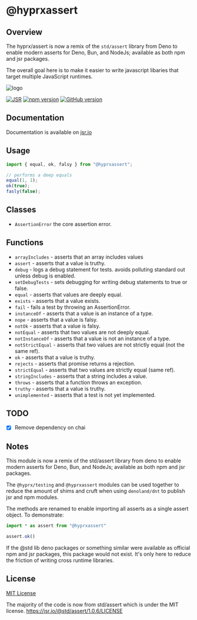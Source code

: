 # @hyprxassert

## Overview

The hyprx/assert is now a remix of the `std/assert` library from Deno to enable
modern asserts for Deno, Bun, and NodeJs; available as both npm and jsr
packages.

The overall goal here is to make it easier to write javascript libaries
that target multiple JavaScript runtimes.

![logo](https://raw.githubusercontent.com/hyprxland/js/refs/heads/main/eng/assets/logo.png)

[![JSR](https://jsr.io/badges/@hyprxassert)](https://jsr.io/@hyprxassert)
[![npm version](https://badge.fury.io/js/@hyprx%2Fassert.svg)](https://badge.fury.io/js/@hyprx%2Fassert)
[![GitHub version](https://badge.fury.io/gh/hyprxland%2Fjs-assert.svg)](https://badge.fury.io/gh/hyprxland%2Fjs-assert)

## Documentation

Documentation is available on [jsr.io](https://jsr.io/@hyprxassert/doc)

## Usage

```typescript
import { equal, ok, falsy } from "@hyprxassert";

// performs a deep equals
equal(1, 1);
ok(true);
fasly(false);
```

## Classes

- `AssertionError` the core assertion error.

## Functions

- `arrayIncludes` - asserts that an array includes values
- `assert` - asserts that a value is truthy.
- `debug` - logs a debug statement for tests. avoids polluting standard out unless debug is enabled.
- `setDebugTests` - sets debugging for writing debug statements to true or false.
- `equal` - asserts that values are deeply equal.
- `exists` - asserts that a value exists.
- `fail` - fails a test by throwing an AssertionError.
- `instanceOf` - asserts that a value is an instance of a type.
- `nope` - asserts that a value is falsy.
- `notOk` - asserts that a value is falsy.
- `notEqual` - asserts that two values are not deeply equal.
- `notInstanceOf` - asserts that a value is not an instance of a type.
- `notStrictEqual` - asserts that two values are not strictly equal (not the same ref).
- `ok` - asserts that a value is truthy.
- `rejects` - asserts that promise returns a rejection.
- `strictEqual` - asserts that two values are strictly equal (same ref).
- `stringIncludes` - asserts that a string includes a value.
- `throws` - asserts that a function throws an exception.
- `truthy` - asserts that a value is truthy.
- `unimplemented` - asserts that a test is not yet implemented.

## TODO

- [x] Remove dependency on chai

## Notes

This module is now a remix of the std/assert library from deno to enable
modern asserts for Deno, Bun, and NodeJs; available as both npm and jsr
packages.

The `@hyprx/testing` and `@hyprxassert` modules can be used together to reduce the
amount of shims and cruft when using `denoland/dnt` to publish jsr and npm modules.

The methods are renamed to enable importing all asserts as a single assert
object. To demonstrate:

```ts
import * as assert from "@hyprxassert"

assert.ok()

```

If the @std lib deno packages or something similar were available as official npm
and jsr packages, this package would not exist.  It's only here to reduce the
friction of writing cross runtime libraries.

## License

[MIT License](./LICENSE.md)

The majority of the code is now from std/assert which is under the MIT license.
https://jsr.io/@std/assert/1.0.6/LICENSE